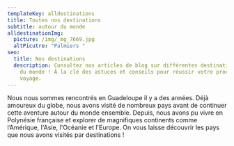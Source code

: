 ```yaml
---
templateKey: alldestinations
title: Toutes nos destinations
subtitle: autour du monde
alldestinationImg:
  picture: /img/_mg_7669.jpg
  altPicutre: "Palmiers "
seo:
  title: Nos destinations
  description: Consultez nos articles de blog sur différentes destinations autour
    du monde ! À la clé des astuces et conseils pour réussir votre prochain
    voyage.
---
```

Nous nous sommes rencontrés en Guadeloupe il y a des années. Déjà amoureux du globe, nous avons visité de nombreux pays avant de continuer cette aventure autour du monde ensemble. Depuis, nous avons pu vivre en Polynésie française et explorer de magnifiques continents comme l’Amérique, l'Asie, l'Océanie et l'Europe. On vous laisse découvrir les pays que nous avons visités par destinations !